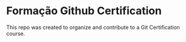 # Formação Github Certification

This repo was created to organize and contribute to a Git Certification course. 
